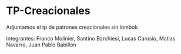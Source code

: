 # TP-Creacionales

Adjuntamos el tp de patrones creacionales sin lombok

Integrantes: 
  Franco Molinier,
  Santino Barchiesi,
  Lucas Carosio,
  Matias Navarro,
  Juan Pablo Babillon
